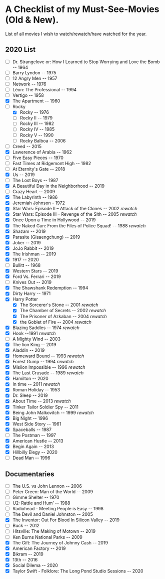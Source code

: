 # A Checklist of my Must-See-Movies (Old & New).

List of all movies I wish to watch/rewatch/have watched for the year.

## 2020 List
- [ ] Dr. Strangelove or: How I Learned to Stop Worrying and Love the Bomb -- 1964
- [ ] Barry Lyndon -- 1975
- [ ] 12 Angry Men -- 1957
- [ ] Network -- 1976
- [ ] Léon: The Professional -- 1994
- [ ] Vertigo -- 1958
- [x] The Apartment -- 1960
- [ ] Rocky
  - [x] Rocky -- 1976
  - [ ] Rocky II -- 1979
  - [ ] Rocky III -- 1982
  - [ ] Rocky IV -- 1985
  - [ ] Rocky V -- 1990
  - [ ] Rocky Balboa -- 2006
- [ ] Creed -- 2015
- [x] Lawerence of Arabia -- 1962
- [ ] Five Easy Pieces -- 1970
- [ ] Fast Times at Ridgemont High -- 1982
- [ ] At Eternity's Gate -- 2018
- [x] Us -- 2019
- [ ] The Lost Boys -- 1987
- [x] A Beautiful Day in the Neighborhood -- 2019
- [ ] Crazy Heart -- 2009
- [x] The Labyrinth -- 1986
- [x] Jeremiah Johnson - 1972
- [x] Star Wars: Episode II – Attack of the Clones -- 2002 *rewatch*
- [x] Star Wars: Episode III – Revenge of the Sith -- 2005 *rewatch*
- [x] Once Upon a Time in Hollywood -- 2019
- [x] The Naked Gun: From the Files of Police Squad! -- 1988 *rewatch*
- [x] Shazam -- 2019
- [x] Parasite (Gisaengchung) -- 2019
- [x] Joker -- 2019
- [x] JoJo Rabbit -- 2019
- [x] The Irishman -- 2019
- [x] 1917 -- 2020
- [ ] Bullitt -- 1968
- [x] Western Stars -- 2019
- [x] Ford Vs. Ferrari -- 2019
- [ ] Knives Out -- 2019
- [x] The Shawshank Redemption -- 1994
- [x] Dirty Harry -- 1971
- [x] Harry Potter
  - [x] The Sorcerer's Stone -- 2001 *rewatch*
  - [x] The Chamber of Secrets -- 2002 *rewatch*
  - [x] The Prisoner of Azkaban -- 2004 *rewatch*
  - [x] the Goblet of Fire -- 2004 *rewatch*
- [x] Blazing Saddles -- 1974 *rewatch*
- [x] Hook --1991 *rewatch*
- [ ] A Mighty Wind -- 2003
- [x] The lion King -- 2019
- [x] Aladdin -- 2019
- [x] Homeward Bound -- 1993 *rewatch*
- [x] Forest Gump -- 1994 *rewatch*
- [x] Misiion Impossible -- 1996 *rewatch*
- [x] The Last Crusade -- 1989 *rewatch*
- [x] Hamilton -- 2020
- [x] In time -- 2011 *rewatch*
- [x] Roman Holiday -- 1953
- [x] Dr. Sleep -- 2019
- [x] About Time -- 2013 *rewatch*
- [x] Tinker Tailor Soldier Spy -- 2011
- [x] Being John Malkovitch -- 1999 *rewatch*
- [x] Big Night -- 1996
- [x] West Side Story -- 1961
- [x] Spaceballs -- 1987
- [ ] The Postman -- 1997
- [x] American Hustle -- 2013
- [x] Begin Again -- 2013
- [x] Hillbilly Elegy -- 2020
- [ ] Dead Man -- 1996

## Documentaries
- [ ] The U.S. vs John Lennon -- 2006
- [ ] Peter Green: Man of the World -- 2009
- [ ] Gimme Shelter -- 1970
- [ ] U2: Rattle and Hum’ -- 1988
- [ ] Radiohead - Meeting People is Easy -- 1998
- [ ] The Devil and Daniel Johnston -- 2005
- [x] The Inventor: Out For Blood In Silicon Valley -- 2019
- [ ] Buck -- 2012
- [ ] Hitsville: The Making of Motown -- 2019
- [ ] Ken Burns National Parks -- 2009
- [x] The Gift: The Journey of Johnny Cash -- 2019
- [x] American Factory -- 2019
- [x] Bikram -- 2019
- [x] 13th -- 2016
- [x] Social Dilema -- 2020
- [x] Taylor Swift - Folklore: The Long Pond Studio Sessions -- 2020
